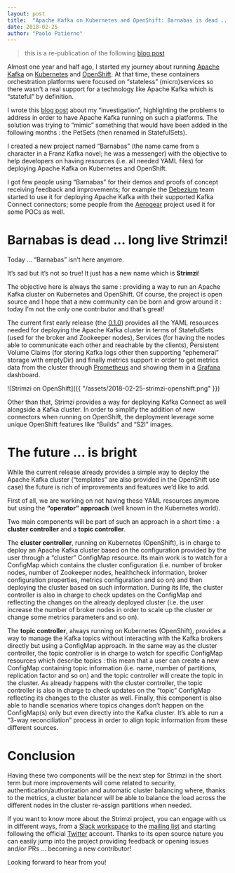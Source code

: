 ```yaml
---
layout: post
title:  "Apache Kafka on Kubernetes and OpenShift: Barnabas is dead ... long live Strimzi!"
date: 2018-02-25
author: "Paolo Patierno"
---
```


> this is a re-publication of the following [blog post](https://paolopatierno.wordpress.com/2018/01/18/apache-kafka-on-kuberneted-and-openshift-barnabas-is-died-long-life-to-strimzi/)

Almost one year and half ago, I started my journey about running [Apache Kafka](https://kafka.apache.org/) on [Kubernetes](https://kubernetes.io/) and [OpenShift](https://www.openshift.org/). At that time, these containers orchestration platforms were focused on “stateless” (micro)services so there wasn’t a real support for a technology like Apache Kafka which is “stateful” by definition.

<!--more-->

I wrote this [blog post](https://paolopatierno.wordpress.com/2017/03/25/a-new-kafka-novel-the-openshift-kubernetes-deployment/) about my “investigation”, highlighting the problems to address in order to have Apache Kafka running on such a platforms. The solution was trying to “mimic” something that would have been added in the following months : the PetSets (then renamed in StatefulSets).

I created a new project named “Barnabas” (the name came from a character in a Franz Kafka novel; he was a messenger) with the objective to help developers on having resources (i.e. all needed YAML files) for deploying Apache Kafka on Kubernetes and OpenShift.

I got few people using “Barnabas” for their demos and proofs of concept receiving feedback and improvements; for example the [Debezium](http://debezium.io/) team started to use it for deploying Apache Kafka with their supported Kafka Connect connectors; some people from the [Aerogear](https://aerogear.org/) project used it for some POCs as well.

# Barnabas is dead … long live Strimzi!

Today … “Barnabas” isn’t here anymore.

It’s sad but it’s not so true! It just has a new name which is **Strimzi**!

The objective here is always the same : providing a way to run an Apache Kafka cluster on Kubernetes and OpenShift. Of course, the project is open source and I hope that a new community can be born and grow around it : today I’m not the only one contributor and that’s great!

The current first early release (the [0.1.0](https://github.com/strimzi/strimzi/releases/tag/0.1.0)) provides all the YAML resources needed for deploying the Apache Kafka cluster in terms of StatefulSets (used for the broker and Zookeeper nodes), Services (for having the nodes able to communicate each other and reachable by the clients), Persistent Volume Claims (for storing Kafka logs other then supporting “ephemeral” storage with emptyDir) and finally metrics support in order to get metrics data from the cluster through [Prometheus](https://prometheus.io/) and showing them in a [Grafana](https://grafana.com/) dashboard.

![Strimzi on OpenShift]({{ "/assets/2018-02-25-strimzi-openshift.png" }})

Other than that, Strimzi provides a way for deploying Kafka Connect as well alongside a Kafka cluster. In order to simplify the addition of new connectors when running on OpenShift, the deployment leverage some unique OpenShift features like “Builds” and “S2I” images.

# The future … is bright

While the current release already provides a simple way to deploy the Apache Kafka cluster (“templates” are also provided in the OpenShift use case) the future is rich of improvements and features we’d like to add.

First of all, we are working on not having these YAML resources anymore but using the **“operator” approach** (well known in the Kubernetes world).

Two main components will be part of such an approach in a short time : a **cluster controller** and a **topic controller**.

The **cluster controller**, running on Kubernetes (OpenShift), is in charge to deploy an Apache Kafka cluster based on the configuration provided by the user through a “cluster” ConfigMap resource. Its main work is to watch for a ConfigMap which contains the cluster configuration (i.e. number of broker nodes, number of Zookeeper nodes, healthcheck information, broker configuration properties, metrics configuration and so on) and then deploying the cluster based on such information. During its life, the cluster controller is also in charge to check updates on the ConfigMap and reflecting the changes on the already deployed cluster (i.e. the user increase the number of broker nodes in order to scale up the cluster or change some metrics parameters and so on).

The **topic controller**, always running on Kubernetes (OpenShift), provides a way to manage the Kafka topics without interacting with the Kafka brokers directly but using a ConfigMap approach. In the same way as the cluster controller, the topic controller is in charge to watch for specific ConfigMap resources which describe topics : this mean that a user can create a new ConfigMap containing topic information (i.e. name, number of partitions, replication factor and so on) and the topic controller will create the topic in the cluster. As already happens with the cluster controller, the topic controller is also in charge to check updates on the “topic” ConfigMap reflecting its changes to the cluster as well. Finally, this component is also able to handle scenarios where topics changes don’t happen on the ConfigMap(s) only but even directly into the Kafka cluster. It’s able to run a “3-way reconciliation” process in order to align topic information from these different sources.

# Conclusion

Having these two components will be the next step for Strimzi in the short term but more improvements will come related to security, authentication/authorization and automatic cluster balancing where, thanks to the metrics, a cluster balancer will be able to balance the load across the different nodes in the cluster re-assign partitions when needed.

If you want to know more about the Strimzi project, you can engage with us in different ways, from a [Slack workspace](https://join.slack.com/t/strimzi/shared_invite/enQtMzU2Mjk3NTgxMzE5LTYyMTUwMGNlMDQwMzBhOGI4YmY4MjhiMDgyNjA5OTk2MTFiYjc4M2Q3NGU1YTFjOWRiMzM2NGMwNDUwMjBlNDY) to the [mailing list](https://www.redhat.com/mailman/listinfo/strimzi) and starting following the official [Twitter](https://twitter.com/strimziio) account. Thanks to its open source nature you can easily jump into the project providing feedback or opening issues and/or PRs … becoming a new contributor!

Looking forward to hear from you!

